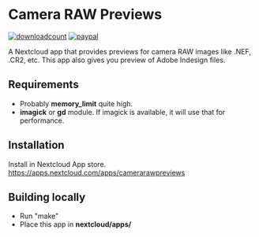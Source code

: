 # Camera RAW Previews
[![downloadcount](https://img.shields.io/github/downloads/cowai/camerarawpreviews/total.svg)](https://github.com/cowai/camerarawpreviews/releases) [![paypal](https://img.shields.io/badge/Donate-PayPal-green.svg)](https://www.paypal.me/AriSelseng/2EUR)

A Nextcloud app that provides previews for camera RAW images like .NEF, .CR2, etc.
This app also gives you preview of Adobe Indesign files.


## Requirements
* Probably **memory_limit** quite high.
* **imagick** or **gd** module. If imagick is available, it will use that for performance.


## Installation
Install in Nextcloud App store.
https://apps.nextcloud.com/apps/camerarawpreviews

## Building locally
- Run "make"
- Place this app in **nextcloud/apps/**

